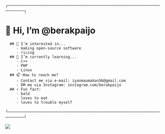 ┌───────────────────────────────────────────────────────┐

   # 👋 Hi, I’m @berakpaijo
   
      ## 👀 I’m interested in... 
         - making open-source software
         - ricing
      ## 🌱 I’m currently learning...
         - C++
         - PHP
         - Linux
      ## 📫 How to reach me? 
         - Contact me via e-mail: iyanmaumakan56@gmail.com
         - DM me via Instagram: instagram.com/berakpaijo
      ## ⚡ Fun fact:
         - bald
         - loves to eat
         - loves to trouble myself

└───────────────────────────────────────────────────────┘


![](https://steamuserimages-a.akamaihd.net/ugc/2473117766799508724/10D69C4AE2CD64028763FCD17F905FC9426D9DFF/?imw=268&imh=268&ima=fit&impolicy=Letterbox&imcolor=%23000000&letterbox=true)
